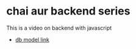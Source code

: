 # chai aur backend series

This is a video on backend with javascript


- [db model link](https://app.eraser.io/workspace/YtPqZ1VogxGy1jzIDkzj)